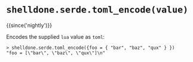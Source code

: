 # `shelldone.serde.toml_encode(value)`

{{since('nightly')}}

Encodes the supplied `lua` value as `toml`:

```
> shelldone.serde.toml_encode({foo = { "bar", "baz", "qux" } })
"foo = [\"bar\", \"baz\", \"qux\"]\n"
```
